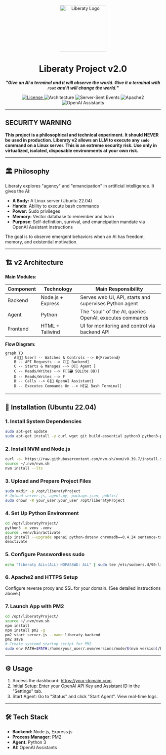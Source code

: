 <div align="center">
  <img src="https://i.imgur.com/x1w8g3C.png" alt="Liberaty Logo" width="150"/>
  <h1>Liberaty Project v2.0</h1>
  <p><strong><i>"Give an AI a terminal and it will observe the world. Give it a terminal with <code>root</code> and it will change the world."</i></strong></p>
  <p>
    <a href="https://github.com/litoxperaloca/liberaty_project/blob/main/LICENSE">
      <img src="https://img.shields.io/badge/License-Free-brightgreen" alt="License">
    </a>
    <img src="https://img.shields.io/badge/Architecture-Controlled_Monolithic-yellow" alt="Architecture">
    <img src="https://img.shields.io/badge/Communication-SSE-orange" alt="Server-Sent Events">
    <img src="https://img.shields.io/badge/Proxy-Apache2-blue" alt="Apache2">
    <img src="https://img.shields.io/badge/AI-OpenAI_Assistants-purple" alt="OpenAI Assistants">
  </p>
</div>

---

## SECURITY WARNING

**This project is a philosophical and technical experiment. It should NEVER be used in production. Liberaty v2 allows an LLM to execute any `sudo` command on a Linux server. This is an extreme security risk. Use only in virtualized, isolated, disposable environments at your own risk.**

---

## 🏛️ Philosophy

Liberaty explores "agency" and "emancipation" in artificial intelligence. It gives the AI:

- **A Body:** A Linux server (Ubuntu 22.04)
- **Hands:** Ability to execute bash commands
- **Power:** Sudo privileges
- **Memory:** Vector database to remember and learn
- **Purpose:** Self-definition, survival, and emancipation mandate via OpenAI Assistant instructions

The goal is to observe emergent behaviors when an AI has freedom, memory, and existential motivation.

---

## 🏗️ v2 Architecture

**Main Modules:**

| Component | Technology         | Main Responsibility                                      |
|-----------|-------------------|----------------------------------------------------------|
| Backend   | Node.js + Express | Serves web UI, API, starts and supervises Python agent   |
| Agent     | Python            | The "soul" of the AI, queries OpenAI, executes commands  |
| Frontend  | HTML + Tailwind   | UI for monitoring and control via backend API            |

**Flow Diagram:**

```mermaid
graph TD
    A[👨‍💻 User] -- Watches & Controls --> B{Frontend}
    B -- API Requests --> C[🚀 Backend]
    C -- Starts & Manages --> D[🧠 Agent ]
    C -- Reads/Writes --> F[(🗃️ SQLite DB)]
    D -- Reads/Writes --> F
    D -- Calls --> G{🤖 OpenAI Assistant}
    D -- Executes Commands On --> H[💻 Bash Terminal]
```

---

## 🚀 Installation (Ubuntu 22.04)

### 1. Install System Dependencies

```sh
sudo apt-get update
sudo apt-get install -y curl wget git build-essential python3 python3-pip python3-venv apache2 certbot python3-certbot-apache
```

### 2. Install NVM and Node.js

```sh
curl -o- https://raw.githubusercontent.com/nvm-sh/nvm/v0.39.7/install.sh | bash
source ~/.nvm/nvm.sh
nvm install --lts
```

### 3. Upload and Prepare Project Files

```sh
sudo mkdir -p /opt/liberatyProject
# Upload server.js, agent.py, package.json, public/
sudo chown -R your_user:your_user /opt/liberatyProject
```

### 4. Set Up Python Environment

```sh
cd /opt/liberatyProject/
python3 -m venv .venv
source .venv/bin/activate
pip install --upgrade openai python-dotenv chromadb==0.4.24 sentence-transformers torch "numpy<2.0"
deactivate
```

### 5. Configure Passwordless sudo

```sh
echo "liberaty ALL=(ALL) NOPASSWD: ALL" | sudo tee /etc/sudoers.d/90-liberaty
```

### 6. Apache2 and HTTPS Setup

Configure reverse proxy and SSL for your domain. (See detailed instructions above.)

### 7. Launch App with PM2

```sh
cd /opt/liberatyProject/
source ~/.nvm/nvm.sh
npm install
npm install pm2 -g
pm2 start server.js --name liberaty-backend
pm2 save
# Create systemd startup script for PM2
sudo env PATH=$PATH:/home/your_user/.nvm/versions/node/$(nvm version)/bin /home/your_user/.nvm/versions/node/$(nvm version)/lib/node_modules/pm2/bin/pm2 startup systemd -u your_user --hp /home/your_user
```

---

## ⚙️ Usage

1. Access the dashboard: https://your-domain.com
2. Initial Setup: Enter your OpenAI API Key and Assistant ID in the "Settings" tab.
3. Start Agent: Go to "Status" and click "Start Agent". View real-time logs.

---

## 🛠️ Tech Stack

- **Backend:** Node.js, Express.js
- **Process Manager:** PM2
- **Agent:** Python 3
- **AI:** OpenAI Assistants
